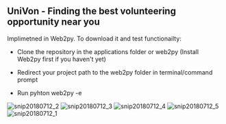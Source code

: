
## UniVon - Finding the best volunteering opportunity near you

Implimetned in Web2py. To download it and test functionailty:

  * Clone the repository in the applications folder or web2py (Install Web2py first if you haven't yet)
  
  * Redirect your project path to the web2py folder in terminal/command prompt
  
  * Run pyhton web2py -e
 
![snip20180712_2](https://user-images.githubusercontent.com/16966560/42666944-0cdf1e4c-85fd-11e8-8d94-0026c3d06d0f.png)
![snip20180712_3](https://user-images.githubusercontent.com/16966560/42666945-0d127378-85fd-11e8-9fa3-275aa1ea916c.png)
![snip20180712_4](https://user-images.githubusercontent.com/16966560/42666946-0d318f74-85fd-11e8-87a2-90be20b01518.png)
![snip20180712_5](https://user-images.githubusercontent.com/16966560/42666947-0d5e090a-85fd-11e8-92ed-a9b4bd117704.png)
![snip20180712_1](https://user-images.githubusercontent.com/16966560/42666948-0d887d52-85fd-11e8-90ae-f6221881cdfc.png)
